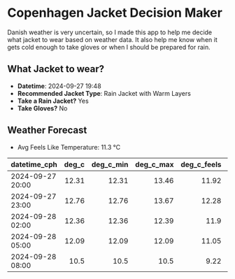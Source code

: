 
# Copenhagen Jacket Decision Maker

Danish weather is very uncertain, so I made this app to help me decide what jacket to wear based on weather data. 
It also help me know when it gets cold enough to take gloves or when I should be prepared for rain.

## What Jacket to wear?

- **Datetime**: 2024-09-27 19:48
- **Recommended Jacket Type**: Rain Jacket with Warm Layers
- **Take a Rain Jacket?** Yes
- **Take Gloves?** No

## Weather Forecast
- Avg Feels Like Temperature: 11.3 °C

| datetime_cph     |   deg_c |   deg_c_min |   deg_c_max |   deg_c_feels | weather   | wind   | rain   |
|:-----------------|--------:|------------:|------------:|--------------:|:----------|:-------|:-------|
| 2024-09-27 20:00 |   12.31 |       12.31 |       13.46 |         11.92 | Rain      | High   | Low    |
| 2024-09-27 23:00 |   12.76 |       12.76 |       13.67 |         12.28 | Rain      | Low    | Low    |
| 2024-09-28 02:00 |   12.36 |       12.36 |       12.39 |         11.9  | Rain      | Low    | Low    |
| 2024-09-28 05:00 |   12.09 |       12.09 |       12.09 |         11.05 | Rain      | High   | Low    |
| 2024-09-28 08:00 |   10.5  |       10.5  |       10.5  |          9.22 | Clouds    | High   | None   |
        